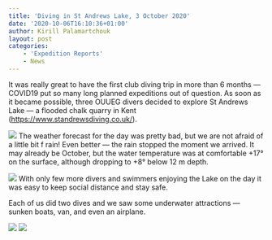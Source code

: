 ```yaml
---
title: 'Diving in St Andrews Lake, 3 October 2020'
date: '2020-10-06T16:10:36+01:00'
author: Kirill Palamartchouk
layout: post
categories:
    - 'Expedition Reports'
    - News
---
```


 It was really great to have the first club diving trip in more than 6 months — COVID19 put so many long planned expeditions out of question. As soon as it became possible, three OUUEG divers decided to explore St Andrews Lake — a flooded chalk quarry in Kent (<https://www.standrewsdiving.co.uk/>).

![](https://ouueg.com/wp-content/uploads/2020/10/IMG_20201003_081021830_MP-2500x1406.jpg)
The weather forecast for the day was pretty bad, but we are not afraid of a little bit f rain! Even better — the rain stopped the moment we arrived. It may already be October, but the water temperature was at comfortable +17° on the surface, although dropping to +8° below 12 m depth.

![](https://ouueg.com/wp-content/uploads/2020/10/IMG_20201003_091945321_HDR-1-2500x1406.jpg)
With only few more divers and swimmers enjoying the Lake on the day it was easy to keep social distance and stay safe.

Each of us did two dives and we saw some underwater attractions — sunken boats, van, and even an airplane.

![](https://ouueg.com/wp-content/uploads/2020/10/IMG_20201003_120220760-1-2500x1406.jpg)
![](https://ouueg.com/wp-content/uploads/2020/10/IMG_20201003_120711685_HDR-2-2500x1406.jpg)

